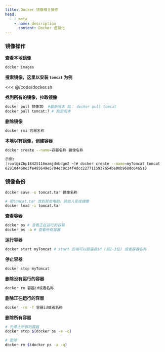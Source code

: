 ```yaml
---
title: Docker 镜像相关操作
head:
  - - meta
    - name: description
      content: Docker 虚拟化
---
```


### 镜像操作

**查看本地镜像**

```bash
docker images
```

**搜索镜像，这里以安装 `tomcat` 为例**

<<< @/code/docker.sh

**找到所有的镜像，拉取镜像**

```bash
docker pull 镜像ID  #最新版本 如： docker pull tomcat
docker pull tomcat:7 # 指定版本
```

**删除镜像**

```bash
docker rmi 容器名称
```

**本地以有镜像，创建容器**

```bash
docker create --name=容器名称 镜像名称
```

```bash
示例:
[root@iZbp18425116ezmjdmbdgeZ ~]# docker create --name=myTomcat tomcat
629104460e3fe485649e5784ec0c34f4dcc2277115937a54be00b968dc646510
```

### 镜像备份

```bash
docker save -o tomcat.tar 镜像名称

# 把tomcat.tar 放到其他电脑，其他人变成镜像
docker load -i tomcat.tar
```

**查看容器**

```bash
docker ps # 查看正在运行的容易
docker ps -a # 查看所有容器
```

**运行容器**

```bash
docker start myTomcat # start 后端可以跟容易id (前2-3位) 或者容器名称
```

**停止容器**

```bash
docker stop myTomcat
```

**删除没有运行的容器**

```bash
docker rm 容器id或者名称
```

**删除正在运行的容器**

```bash
docker -rm -f 容器id或者名称
```

**删除所有容器**

```bash
# 先停止所有的容器
docker stop $(docker ps -a -q)

# 删除
docker rm $(docker ps -a -q)
```
